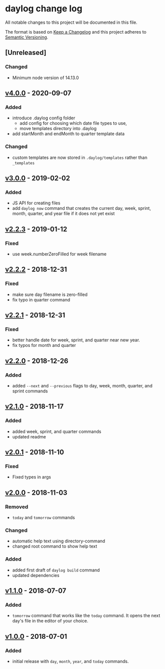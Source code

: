 # daylog change log

All notable changes to this project will be documented in this file.

The format is based on [Keep a Changelog](http://keepachangelog.com/) and this project adheres to [Semantic Versioning](http://semver.org/).

## [Unreleased]

### Changed

- Minimum node version of 14.13.0

## [v4.0.0] - 2020-09-07

### Added

- introduce .daylog config folder
  - add config for choosing which date file types to use,
  - move templates directory into .daylog
- add startMonth and endMonth to quarter template data

### Changed

- custom templates are now stored in `.daylog/templates` rather than `_templates`

## [v3.0.0] - 2019-02-02

### Added

- JS API for creating files
- add `daylog now` command that creates the current day, week, sprint, month, quarter, and year file if it does not yet exist

## [v2.2.3] - 2019-01-12

### Fixed

- use week.numberZeroFilled for week filename

## [v2.2.2] - 2018-12-31

### Fixed

- make sure day filename is zero-filled
- fix typo in quarter command

## [v2.2.1] - 2018-12-31

### Fixed

- better handle date for week, sprint, and quarter near new year.
- fix typos for month and quarter

## [v2.2.0] - 2018-12-26

### Added

- added `--next` and `--previous` flags to day, week, month, quarter, and sprint commands

## [v2.1.0] - 2018-11-17

### Added

- added week, sprint, and quarter commands
- updated readme

## [v2.0.1] - 2018-11-10

### Fixed

- Fixed types in args

## [v2.0.0] - 2018-11-03

### Removed

- `today` and `tomorrow` commands

### Changed

- automatic help text using directory-command
- changed root command to show help text

### Added

- added first draft of `daylog build` command
- updated dependencies

## [v1.1.0] - 2018-07-07

### Added

- `tomorrow` command that works like the `today` command. It opens the next day's file in the editor of your choice.

## [v1.0.0] - 2018-07-01

### Added

- initial release with `day`, `month`, `year`, and `today` commands.

[v4.0.0]: https://github.com/daylog/daylog/compare/v3.0.0...v4.0.0
[v3.0.0]: https://github.com/daylog/daylog/compare/v2.2.3...v3.0.0
[v2.2.3]: https://github.com/daylog/daylog/compare/v2.2.2...v2.2.3
[v2.2.2]: https://github.com/daylog/daylog/compare/v2.2.1...v2.2.2
[v2.2.1]: https://github.com/daylog/daylog/compare/v2.2.0...v2.2.1
[v2.2.0]: https://github.com/daylog/daylog/compare/v2.1.0...v2.2.0
[v2.1.0]: https://github.com/daylog/daylog/compare/v2.0.1...v2.1.0
[v2.0.1]: https://github.com/daylog/daylog/compare/v2.0.0...v2.0.1
[v2.0.0]: https://github.com/daylog/daylog/compare/v1.1.0...v2.0.0
[v1.1.0]: https://github.com/daylog/daylog/compare/v1.0.0...v1.1.0
[v1.0.0]: https://github.com/daylog/daylog/compare/v1.0.0
